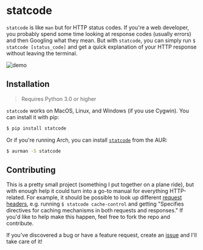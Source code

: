 # statcode

`statcode` is like `man` but for HTTP status codes. If you're a web developer, you probably spend some time looking at response codes (usually errors) and then Googling what they mean. But with `statcode`, you can simply run `$ statcode [status_code]` and get a quick explanation of your HTTP response without leaving the terminal.

![demo](assets/demo.gif)

## Installation

>Requires Python 3.0 or higher

`statcode` works on MacOS, Linux, and Windows (if you use Cygwin). You can install it with pip:

```bash
$ pip install statcode
```

Or if you're running Arch, you can install [`statcode`](https://aur.archlinux.org/packages/statcode/) from the AUR:

```bash
$ aurman -S statcode
```

## Contributing

This is a pretty small project (something I put together on a plane ride), but with enough help it could turn into a go-to manual for everything HTTP-related. For example, it should be possible to look up different [request headers](https://developer.mozilla.org/en-US/docs/Web/HTTP/Headers), e.g. running `$ statcode cache-control` and getting "Specifies directives for caching mechanisms in both requests and responses." If you'd like to help make this happen, feel free to fork the repo and contribute. 

If you've discovered a bug or have a feature request, create an [issue](https://github.com/shobrook/statcode/issues/new) and I'll take care of it!
